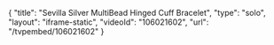 {
    "title": "Sevilla Silver MultiBead Hinged Cuff Bracelet",
    "type": "solo",
    "layout": "iframe-static",
    "videoId": "106021602",
    "url": "\/tvpembed\/106021602"
}